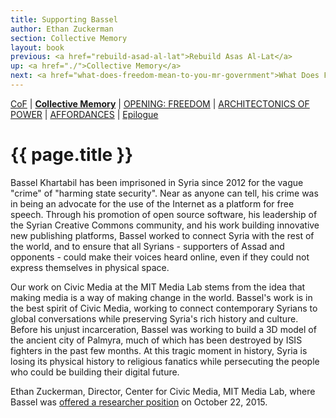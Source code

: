 ```yaml
---
title: Supporting Bassel
author: Ethan Zuckerman
section: Collective Memory
layout: book
previous: <a href="rebuild-asad-al-lat">Rebuild Asas Al-Lat</a>
up: <a href="./">Collective Memory</a>
next: <a href="what-does-freedom-mean-to-you-mr-government">What Does Freedom Mean to You, Mr. Government?</a>
---
```


[CoF][c0] | __[Collective Memory][c1]__ | [OPENING: FREEDOM][c2] | [ARCHITECTONICS OF POWER][c3] | [AFFORDANCES][c4] | [Epilogue][c5]

[c0]: /book "Cost of Freedom"
[c1]: /book/collective-memory
[c2]: /book/opening:freedom
[c3]: /book/architectonics-of-power
[c4]: /book/affordances
[c5]: /book/epilogue

# {{ page.title }}

Bassel Khartabil has been imprisoned in Syria since 2012 for the vague
"crime" of "harming state security". Near as anyone can tell, his
crime was in being an advocate for the use of the Internet as a
platform for free speech. Through his promotion of open source
software, his leadership of the Syrian Creative Commons community, and
his work building innovative new publishing platforms, Bassel worked
to connect Syria with the rest of the world, and to ensure that all
Syrians - supporters of Assad and opponents - could make their voices
heard online, even if they could not express themselves in physical
space.

Our work on Civic Media at the MIT Media Lab stems from the idea that
making media is a way of making change in the world. Bassel's work is
in the best spirit of Civic Media, working to connect contemporary
Syrians to global conversations while preserving Syria's rich history
and culture. Before his unjust incarceration, Bassel was working to
build a 3D model of the ancient city of Palmyra, much of which has
been destroyed by ISIS fighters in the past few months. At this tragic
moment in history, Syria is losing its physical history to religious
fanatics while persecuting the people who could be building their
digital future.


<p class="author bio">Ethan Zuckerman, Director, Center for Civic
Media, MIT Media Lab, where Bassel was <a
href="http://joi.ito.com/weblog/2015/10/22/mit-media-lab-r.html">offered
a researcher position</a> on October 22, 2015.</p>
